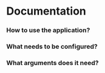 # Documentation
### How to use the application?
### What needs to be configured?
### What arguments does it need?